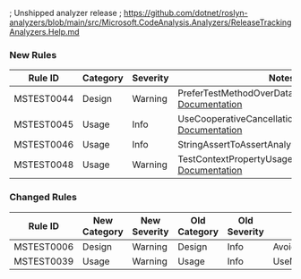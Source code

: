 ; Unshipped analyzer release
; https://github.com/dotnet/roslyn-analyzers/blob/main/src/Microsoft.CodeAnalysis.Analyzers/ReleaseTrackingAnalyzers.Help.md

### New Rules

Rule ID | Category | Severity | Notes
--------|----------|----------|-------
MSTEST0044 | Design | Warning | PreferTestMethodOverDataTestMethodAnalyzer, [Documentation](https://learn.microsoft.com/dotnet/core/testing/mstest-analyzers/mstest0044)
MSTEST0045 | Usage | Info | UseCooperativeCancellationForTimeoutAnalyzer, [Documentation](https://learn.microsoft.com/dotnet/core/testing/mstest-analyzers/mstest0045)
MSTEST0046 | Usage | Info | StringAssertToAssertAnalyzer, [Documentation](https://learn.microsoft.com/dotnet/core/testing/mstest-analyzers/mstest0046)
MSTEST0048 | Usage | Warning | TestContextPropertyUsageAnalyzer, [Documentation](https://learn.microsoft.com/dotnet/core/testing/mstest-analyzers/mstest0047)

### Changed Rules

Rule ID | New Category | New Severity | Old Category | Old Severity | Notes
--------|--------------|--------------|--------------|--------------|-------
MSTEST0006 | Design | Warning | Design | Info | AvoidExpectedExceptionAttributeAnalyzer
MSTEST0039 | Usage | Warning | Usage | Info | UseNewerAssertThrowsAnalyzer
